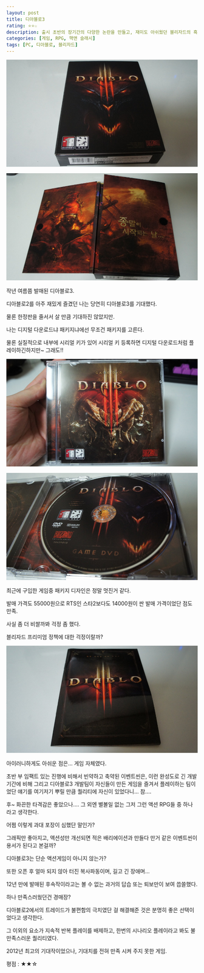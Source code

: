 ```yaml
---
layout: post
title: 디아블로3
rating: ⭐️⭐️☆
description: 출시 초반의 장기간의 다양한 논란을 만들고, 재미도 아쉬웠던 블리자드의 흑역사
categories: [게임, RPG, 핵앤 슬래시]
tags: [PC, 디아블로, 블리자드]
---
```


![디아](../../img/2013/diablo3_00.jpg)

![디아](../../img/2013/diablo3_01.jpg)

작년 여름쯤 발매된 디아블로3.

디아블로2를 아주 재밌게 즐겼던 나는 당연히 디아블로3를 기대했다.

물론 한정판을 줄서서 살 만큼 기대하진 않았지만.

나는 디지털 다운로드냐 패키지냐에선 무조건 패키지를 고른다.

물론 실질적으로 내부에 시리얼 키가 있어 시리얼 키 등록하면 디지털 다운로드처럼 플레이하긴하지만~ 그래도!!

![디아](../../img/2013/diablo3_02.jpg)

![디아](../../img/2013/diablo3_03.jpg)

최근에 구입한 게임중 패키지 디자인은 정말 멋진거 같다.

발매 가격도 55000원으로 RTS인 스타2보다도 14000원이 싼 발매 가격이었단 점도 만족.

사실 좀 더 비쌀까봐 걱정 좀 했다.

블리자드 프리미엄 정책에 대한 걱정이랄까?

![디아](../../img/2013/diablo3_04.jpg)

아이러니하게도 아쉬운 점은... 게임 자체였다.

초반 부 임팩트 있는 진행에 비해서 빈약하고 축약된 이벤트씬은, 
이런 완성도로 긴 개발 기간에 비해 그리고 디아블로3 개발팀이 자신들이 만든 게임을 즐겨서 플레이하는 팀이었단 얘기를 여기저기 뿌릴 만큼 퀄리티에 자신이 있었다니... 참....

후~ 화끈한 타격감은 좋았으나.... 그 외엔 별볼일 없는 그저 그런 액션 RPG들 중 하나라고 생각한다.

어쩜 이렇게 과대 포장이 심했단 말인가?

그래픽만 좋아지고, 액션성만 개선되면 적은 배리에이션과 만들다 만거 같은 이벤트씬이 용서가 된다고 본걸까?

디아블로3는 단순 액션게임이 아니지 않는가?

또한 오픈 후 얼마 되지 않아 터진 복사파동이며, 길고 긴 장애며...

12년 만에 발매된 후속작이라고는 볼 수 없는 과거의 답습 또는 퇴보만이 보여 씁쓸했다.

하나 만족스러웠던건 경매장?

디아블로2에서의 트레이드가 불편함의 극치였단 걸 해결해준 것은 분명히 좋은 선택이었다고 생각한다.

그 이외의 요소가 지속적 반복 플레이를 배제하고, 한번의 시나리오 플레이라고 봐도 불만족스러운 퀄리티였다.

2012년 최고의 기대작이었으나, 기대치를 전혀 만족 시켜 주지 못한 게임.

평점 : ★★☆
